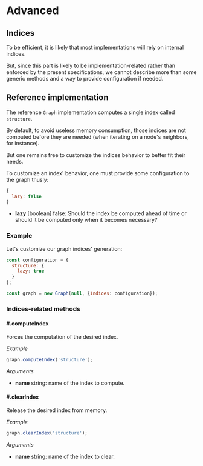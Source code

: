 # Advanced

## Indices

To be efficient, it is likely that most implementations will rely on internal indices.

But, since this part is likely to be implementation-related rather than enforced by the present specifications, we cannot describe more than some generic methods and a way to provide configuration if needed.

## Reference implementation

The reference `Graph` implementation computes a single index called `structure`.

By default, to avoid useless memory consumption, those indices are not computed before they are needed (when iterating on a node's neighbors, for instance).

But one remains free to customize the indices behavior to better fit their needs.

To customize an index' behavior, one must provide some configuration to the graph thusly:

```js
{
  lazy: false
}
```

* **lazy** <span class="code">[boolean]</span> <span class="default">false</span>: Should the index be computed ahead of time or should it be computed only when it becomes necessary?

### Example

Let's customize our graph indices' generation:

```js
const configuration = {
  structure: {
    lazy: true
  }
};

const graph = new Graph(null, {indices: configuration});
```

### Indices-related methods

#### #.computeIndex

Forces the computation of the desired index.

*Example*

```js
graph.computeIndex('structure');
```

*Arguments*

* **name** <span class="code">string</span>: name of the index to compute.

#### #.clearIndex

Release the desired index from memory.

*Example*

```js
graph.clearIndex('structure');
```

*Arguments*

* **name** <span class="code">string</span>: name of the index to clear.
